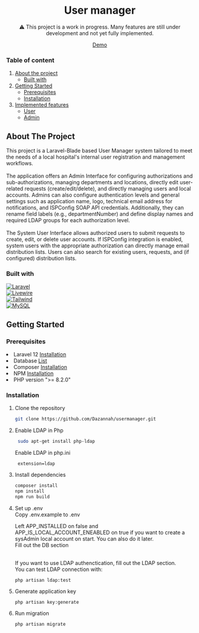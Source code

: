 <div align="center">
    <h1>User manager</h1>
    ⚠️ This project is a work in progress. Many features are still under development and not yet fully implemented.
    <p>
        <a href="https://usermanager.davidfabian.hu/">Demo</a>
    </p>
</div>

### Table of content
<ol>
    <li>
        <a href="#about-the-project">About the project</a>
        <ul>
            <li><a href="#built-with">Built with</a></li>
        </ul>
    </li>
    <li>
        <a href="#getting-started">Getting Started</a>
        <ul>
            <li><a href="#prerequisites">Prerequisites</a></li>
            <li><a href="#installation">Installation</a></li>
        </ul>
    </li>
    <li>
        <a href="#implemented-features">Implemented features</a>
        <ul>
            <li><a href="#user-interface">User</a></li>
            <li><a href="#admin-interface">Admin</a></li>
        </ul>
    </li>
</ol>

## About The Project
<div id="about-the-project">
    This project is a Laravel-Blade based User Manager system tailored to meet the needs of a local hospital's internal user registration and management workflows.<br/><br/>
    The application offers an Admin Interface for configuring authorizations and sub-authorizations, managing departments and locations, directly edit user-related requests (create/edit/delete), and directly managing users and local accounts. Admins can also configure authentication levels and general settings such as application name, logo, technical email address     for notifications, and ISPConfig SOAP API credentials. Additionally, they can rename field labels (e.g., departmentNumber) and define display names and required LDAP groups for each authorization level.<br/><br/>
    The System User Interface allows authorized users to submit requests to create, edit, or delete user accounts. If ISPConfig integration is enabled, system users with the appropriate authorization can directly manage email distribution lists. Users can also search for existing users, requests, and (if configured) distribution lists.
</div>

### Built with

<div id="built-with">
    
[![Laravel][Laravel-logo]][Laravel-url]</br>
[![Livewire][Livewire-logo]][Livewire-url]</br>
[![Tailwind][Tailwindcss-logo]][Tailwindcss-url]</br>
[![MySQL][MySQL-logo]][MySQL-url]

</div>

## Getting Started
<div id="getting-started">
    
### Prerequisites
<div id="prerequisites"></div>

<li>Laravel 12 <a href="https://laravel.com/docs/12.x/installation">Installation</a></li>
<li>Database <a href="https://laravel.com/docs/12.x/database#introduction">List</a></li>
<li>Composer <a href="https://getcomposer.org/download/">Installation</a></li>
<li>NPM <a href="https://docs.npmjs.com/downloading-and-installing-node-js-and-npm">Installation</a></li>
<li>PHP version ">= 8.2.0"</li>

### Installation
<div id="installation"></div>

1. Clone the repository
   ```sh
   git clone https://github.com/Dazannah/usermanager.git
   ```

2. Enable LDAP in Php
   ```sh
    sudo apt-get install php-ldap
   ```
   Enable LDAP in php.ini
   ```
    extension=ldap
   ```
  
3. Install dependencies
   ```sh
   composer install
   npm install
   npm run build
   ```
   
4. Set up .env</br>
   Copy .env.example to .env</br>

   Left APP_INSTALLED on false and APP_IS_LOCAL_ACCOUNT_ENEABLED on true if you want to create a sysAdmin local account on start. You can also do it later.</br>
   Fill out the DB section</br></br>
   
   If you want to use LDAP authenctication, fill out the LDAP section.<br>
   You can test LDAP connection with:
   ```
   php artisan ldap:test
   ```

5. Generate application key</br>
    ```
    php artisan key:generate
    ```
    
6. Run migration
    ```
    php artisan migrate
    ```



[Laravel-logo]: https://img.shields.io/badge/Laravel-FF2D20?style=for-the-badge&logo=laravel&logoColor=white
[Laravel-url]: https://laravel.com
[Livewire-logo]: https://img.shields.io/badge/livewire-%234e56a6.svg?style=for-the-badge&logo=livewire&logoColor=white
[Livewire-url]: https://livewire.laravel.com/
[Tailwindcss-logo]: https://img.shields.io/badge/Tailwind_CSS-grey?style=for-the-badge&logo=tailwind-css&logoColor=38B2AC
[Tailwindcss-url]: https://tailwindcss.com/
[MySQL-logo]: https://shields.io/badge/MySQL-lightgrey?logo=mysql&style=plastic&logoColor=white&labelColor=blue
[MySQL-url]: https://www.mysql.com/
